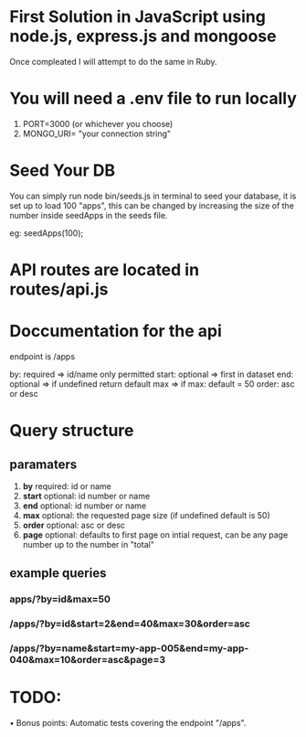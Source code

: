 # First Solution in JavaScript using node.js, express.js and mongoose
<p>Once compleated I will attempt to do the same in Ruby.</p>

# You will need a .env file to run locally
1. PORT=3000 (or whichever you choose)
2. MONGO_URI= "your connection string"

# Seed Your DB
<p>You can simply run node bin/seeds.js in terminal to seed your database, it is set up to load 100 "apps", this can be changed by increasing the size of the number inside seedApps in the seeds file. 

eg: seedApps(100);
</p>

# API routes are located in routes/api.js
# Doccumentation for the api


endpoint is /apps

by: required => id/name only permitted
start: optional => first in dataset
end: optional => if undefined return default max => if 
max: default = 50
order: asc or desc

# Query structure
  ## paramaters
  1. <b>by</b> 
    required: id or name
  2. <b>start</b>
    optional: id number or name
  3. <b>end</b>
    optional: id number or name
  4. <b>max</b>
    optional: the requested page size (if undefined default is 50)
  5. <b>order</b>
    optional: asc or desc
  6. <b>page</b>
    optional: defaults to first page on intial request, can be any page number up to the number in "total"



  ## example queries
  ### apps/?by=id&max=50
  ### /apps/?by=id&start=2&end=40&max=30&order=asc
  ### /apps/?by=name&start=my-app-005&end=my-app-040&max=10&order=asc&page=3




# TODO:
• Bonus points: Automatic tests covering the endpoint "/apps".